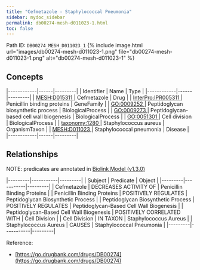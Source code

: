 ```yaml
---
title: "Cefmetazole - Staphylococcal Pneumonia"
sidebar: mydoc_sidebar
permalink: db00274-mesh-d011023-1.html
toc: false 
---
```



Path ID: `DB00274_MESH_D011023_1`
{% include image.html url="images/db00274-mesh-d011023-1.png" file="db00274-mesh-d011023-1.png" alt="db00274-mesh-d011023-1" %}

## Concepts

|------------|------|---------|
| Identifier | Name | Type    |
|------------|------|---------|
| <a href="https://identifiers.org/MESH:D015311">MESH:D015311 </a> | Cefmetazole | Drug |
| <a href="https://identifiers.org/InterPro:IPR005311">InterPro:IPR005311 </a> | Penicillin binding proteins | GeneFamily |
| <a href="https://identifiers.org/GO:0009252">GO:0009252 </a> | Peptidoglycan biosynthetic process | BiologicalProcess |
| <a href="https://identifiers.org/GO:0009273">GO:0009273 </a> | Peptidoglycan-based cell wall biogenesis | BiologicalProcess |
| <a href="https://identifiers.org/GO:0051301">GO:0051301 </a> | Cell division | BiologicalProcess |
| <a href="https://identifiers.org/taxonomy:1280">taxonomy:1280 </a> | Staphylococcus aureus | OrganismTaxon |
| <a href="https://identifiers.org/MESH:D011023">MESH:D011023 </a> | Staphylococcal pneumonia | Disease |
|------------|------|---------|

## Relationships


NOTE: predicates are annotated in <a href="https://github.com/biolink/biolink-model/releases/tag/v1.3.0">Biolink Model (v1.3.0)</a>

|---------|-----------|---------|
| Subject | Predicate | Object  |
|---------|-----------|---------|
| Cefmetazole | DECREASES ACTIVITY OF | Penicillin Binding Proteins |
| Penicillin Binding Proteins | POSITIVELY REGULATES | Peptidoglycan Biosynthetic Process |
| Peptidoglycan Biosynthetic Process | POSITIVELY REGULATES | Peptidoglycan-Based Cell Wall Biogenesis |
| Peptidoglycan-Based Cell Wall Biogenesis | POSITIVELY CORRELATED WITH | Cell Division |
| Cell Division | IN TAXON | Staphylococcus Aureus |
| Staphylococcus Aureus | CAUSES | Staphylococcal Pneumonia |
|---------|-----------|---------|

Reference: 
  - [https://go.drugbank.com/drugs/DB00274](https://go.drugbank.com/drugs/DB00274)
